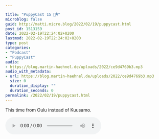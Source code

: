```yaml
---

title: "PuppyCast 15 🐶🎙"
microblog: false
guid: http://matti.micro.blog/2022/02/19/puppycast.html
post_id: 1513159
date: 2022-02-19T22:24:02+0200
lastmod: 2022-02-19T22:24:02+0200
type: post
categories:
- "Podcast"
- "PuppyCast"
audio:
- https://blog.martin-haehnel.de/uploads/2022/ce9d4769b3.mp3
audio_with_metadata:
- url: https://blog.martin-haehnel.de/uploads/2022/ce9d4769b3.mp3
  size: 0
  duration_display: ""
  duration_seconds: 0
permalink: /2022/02/19/puppycast.html
---
```

This time from Oulu instead of Kuusamo.

<audio controls="controls" src="https://blog.martin-haehnel.de/uploads/2022/ce9d4769b3.mp3" preload="metadata" />
